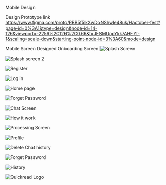 Mobile Design

Design Prototype link
https://www.figma.com/proto/RBB5f5lkXwDoNShwIe48uk/Hactober-fest?page-id=0%3A1&type=design&node-id=14-126&viewport=-2256%2C126%2C0.66&t=JESMUopYkk7AHEYt-1&scaling=scale-down&starting-point-node-id=3%3A60&mode=design

Mobile Screen Designed
Onboarding Screen
![Splash Screen](https://github.com/onifa1/QuickRead.ai/assets/31360910/c51f5db7-f0fc-4bda-9592-406280a711a2)

![Splash screen 2](https://github.com/onifa1/QuickRead.ai/assets/31360910/fcf5f0ab-c1da-44b1-917f-b36528f23458)

![Register](https://github.com/onifa1/QuickRead.ai/assets/31360910/94129809-dc52-4ea4-9140-5e5c083e0d3b)

![Log in](https://github.com/onifa1/QuickRead.ai/assets/31360910/4f00e4e1-3467-429c-8d47-59c5b922bad3)

![Home page](https://github.com/onifa1/QuickRead.ai/assets/31360910/afe75e4d-bee2-435a-b079-bad44afafeb2)

![Forget Password](https://github.com/onifa1/QuickRead.ai/assets/31360910/c8872a65-de87-4632-84aa-853caeb68fec)

![Chat Screen](https://github.com/onifa1/QuickRead.ai/assets/31360910/c63233f9-6537-4897-8be4-ea98fccc64c6)

![How it work](https://github.com/onifa1/QuickRead.ai/assets/31360910/3304c846-37af-4099-a422-91281115de4f)

![Processing Screen](https://github.com/onifa1/QuickRead.ai/assets/31360910/aa2fc65b-356e-4152-b4e6-4bdf895737ce)

![Profile](https://github.com/onifa1/QuickRead.ai/assets/31360910/de6a7cc6-41bf-4192-aced-a603a67ebb76)

![Delete Chat history](https://github.com/onifa1/QuickRead.ai/assets/31360910/e5158dfb-6329-41ec-a9a0-33ac35271408)

![Forget Password](https://github.com/onifa1/QuickRead.ai/assets/31360910/bbbbfe05-c096-4973-b1e1-2d2e4e7ef691)

![History](https://github.com/onifa1/QuickRead.ai/assets/31360910/4cc78673-f5ed-4853-ac8f-68a575ee4c17)


![Quickread Logo](https://github.com/onifa1/QuickRead.ai/assets/31360910/8a0f39ff-0723-47a9-97c5-155a7d9cd767)

